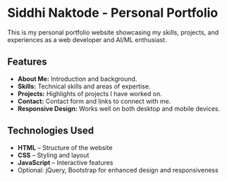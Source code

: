 # Siddhi Naktode - Personal Portfolio

This is my personal portfolio website showcasing my skills, projects, and experiences as a web developer and AI/ML enthusiast.

## Features
- **About Me:** Introduction and background.
- **Skills:** Technical skills and areas of expertise.
- **Projects:** Highlights of projects I have worked on.
- **Contact:** Contact form and links to connect with me.
- **Responsive Design:** Works well on both desktop and mobile devices.

## Technologies Used
- **HTML** – Structure of the website
- **CSS** – Styling and layout
- **JavaScript** – Interactive features
- Optional: jQuery, Bootstrap for enhanced design and responsiveness


